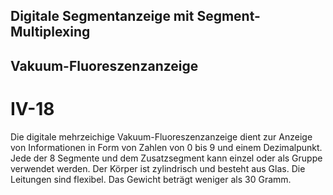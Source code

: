 ## Digitale Segmentanzeige mit Segment-Multiplexing
## Vakuum-Fluoreszenzanzeige
# IV-18

Die digitale mehrzeichige Vakuum-Fluoreszenzanzeige dient zur Anzeige von Informationen in Form von Zahlen von 0 bis 9 und einem Dezimalpunkt.
Jede der 8 Segmente und dem Zusatzsegment kann einzel oder als Gruppe verwendet werden.
Der Körper ist zylindrisch und besteht aus Glas.
Die Leitungen sind flexibel.
Das Gewicht beträgt weniger als 30 Gramm.
